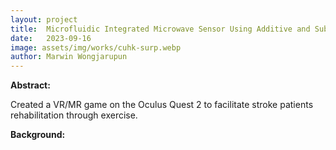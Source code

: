 ```yaml
---
layout: project
title:  Microfluidic Integrated Microwave Sensor Using Additive and Subtractive Manufacturing
date:   2023-09-16
image: assets/img/works/cuhk-surp.webp
author: Marwin Wongjarupun
---
```

**Abstract:**

Created a VR/MR game on the Oculus Quest 2 to facilitate stroke patients rehabilitation through exercise.

**Background:**
